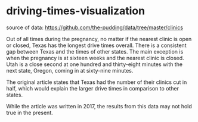 # driving-times-visualization
source of data: https://github.com/the-pudding/data/tree/master/clinics

Out of all times during the pregnancy, no matter if the nearest clinic is open or closed, Texas has the longest drive times overall. There is a consistent gap between Texas and the times of other states. The main exception is when the pregnancy is at sixteen weeks and the nearest clinic is closed. Utah is a close second at one hundred and thirty-eight minutes with the next state, Oregon, coming in at sixty-nine minutes.

The original article states that Texas had the number of their clinics cut in half, which would explain the larger drive times in comparison to other states.

While the article was written in 2017, the results from this data may not hold true in the present.
